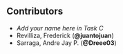 ## Contributors

- _Add your name here in Task C_
- Revilliza, Frederick (**@juantojuan**)
- Sarraga, Andre Jay P. (**@Dreee03**)
